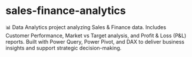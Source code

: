 # sales-finance-analytics
📊 Data Analytics project analyzing Sales &amp; Finance data. Includes Customer Performance, Market vs Target analysis, and Profit &amp; Loss (P&amp;L) reports. Built with Power Query, Power Pivot, and DAX to deliver business insights and support strategic decision-making.
